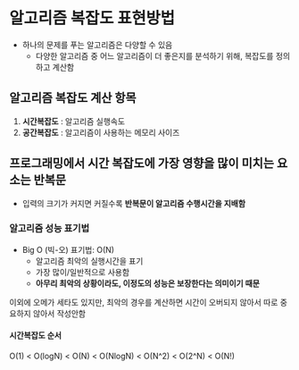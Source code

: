 # 알고리즘 복잡도 표현방법 

- 하나의 문제를 푸는 알고리즘은 다양할 수 있음
  - 다양한 알고리즘 중 어느 알고리즘이 더 좋은지를 분석하기 위해, 복잡도를 정의하고 계산함 


## 알고리즘 복잡도 계산 항목

1. **시간복잡도** : 알고리즘 실행속도
2. **공간복잡도** : 알고리즘이 사용하는 메모리 사이즈


##  프로그래밍에서 시간 복잡도에 가장 영향을 많이 미치는 요소는 반복문
- 입력의 크기가 커지면 커질수록 **반복문이 알고리즘 수행시간을 지배함**


### 알고리즘 성능 표기법

- Big O (빅-오) 표기법: O(N)
  - 알고리즘 최악의 실행시간을 표기 
  - 가장 많이/일반적으로 사용함 
  - **아무리 최악의 상황이라도, 이정도의 성능은 보장한다는 의미이기 때문**

이외에 오메가 세타도 있지만, 최악의 경우를 계산하면 시간이 오버되지 않아서 따로 중요하지 않아서 작성안함

#### 시간복잡도 순서

O(1) < O(logN) < O(N) < O(NlogN) < O(N^2) < O(2^N) < O(N!)

